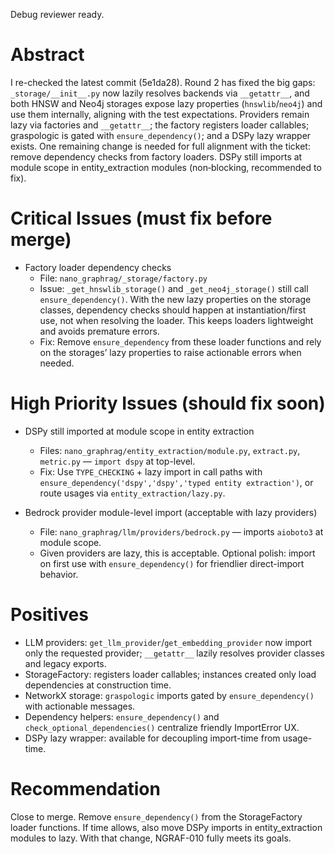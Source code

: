 Debug reviewer ready.

# Abstract

I re-checked the latest commit (5e1da28). Round 2 has fixed the big gaps: `_storage/__init__.py` now lazily resolves backends via `__getattr__`, and both HNSW and Neo4j storages expose lazy properties (`hnswlib`/`neo4j`) and use them internally, aligning with the test expectations. Providers remain lazy via factories and `__getattr__`; the factory registers loader callables; graspologic is gated with `ensure_dependency()`; and a DSPy lazy wrapper exists. One remaining change is needed for full alignment with the ticket: remove dependency checks from factory loaders. DSPy still imports at module scope in entity_extraction modules (non‑blocking, recommended to fix).

# Critical Issues (must fix before merge)

- Factory loader dependency checks
  - File: `nano_graphrag/_storage/factory.py`
  - Issue: `_get_hnswlib_storage()` and `_get_neo4j_storage()` still call `ensure_dependency()`. With the new lazy properties on the storage classes, dependency checks should happen at instantiation/first use, not when resolving the loader. This keeps loaders lightweight and avoids premature errors.
  - Fix: Remove `ensure_dependency` from these loader functions and rely on the storages’ lazy properties to raise actionable errors when needed.

# High Priority Issues (should fix soon)

- DSPy still imported at module scope in entity extraction
  - Files: `nano_graphrag/entity_extraction/module.py`, `extract.py`, `metric.py` — `import dspy` at top-level.
  - Fix: Use `TYPE_CHECKING` + lazy import in call paths with `ensure_dependency('dspy','dspy','typed entity extraction')`, or route usages via `entity_extraction/lazy.py`.

- Bedrock provider module-level import (acceptable with lazy providers)
  - File: `nano_graphrag/llm/providers/bedrock.py` — imports `aioboto3` at module scope.
  - Given providers are lazy, this is acceptable. Optional polish: import on first use with `ensure_dependency()` for friendlier direct-import behavior.

# Positives

- LLM providers: `get_llm_provider`/`get_embedding_provider` now import only the requested provider; `__getattr__` lazily resolves provider classes and legacy exports.
- StorageFactory: registers loader callables; instances created only load dependencies at construction time.
- NetworkX storage: `graspologic` imports gated by `ensure_dependency()` with actionable messages.
- Dependency helpers: `ensure_dependency()` and `check_optional_dependencies()` centralize friendly ImportError UX.
- DSPy lazy wrapper: available for decoupling import-time from usage-time.

# Recommendation

Close to merge. Remove `ensure_dependency()` from the StorageFactory loader functions. If time allows, also move DSPy imports in entity_extraction modules to lazy. With that change, NGRAF-010 fully meets its goals.
